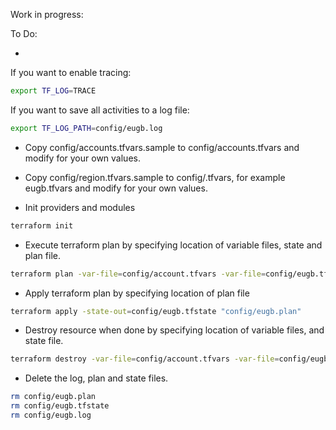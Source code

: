 Work in progress:  

To Do: 

 - 

If you want to enable tracing:
```sh
export TF_LOG=TRACE
```

If you want to save all activities to a log file:
```sh
export TF_LOG_PATH=config/eugb.log
```

- Copy config/accounts.tfvars.sample to config/accounts.tfvars and modify for your own values.

- Copy config/region.tfvars.sample to config/<name>.tfvars, for example eugb.tfvars and modify for your own values.

- Init providers and modules
```sh
terraform init
```

- Execute terraform plan by specifying location of variable files, state and plan file.
```sh
terraform plan -var-file=config/account.tfvars -var-file=config/eugb.tfvars -state=config/eugb.tfstate -out=config/eugb.plan
```

- Apply terraform plan by specifying location of plan file
```sh
terraform apply -state-out=config/eugb.tfstate "config/eugb.plan"
```

- Destroy resource when done by specifying location of variable files, and state file.
```sh
terraform destroy -var-file=config/account.tfvars -var-file=config/eugb.tfvars -state=config/eugb.tfstate
```

- Delete the log, plan and state files.
```sh
rm config/eugb.plan
rm config/eugb.tfstate
rm config/eugb.log
```